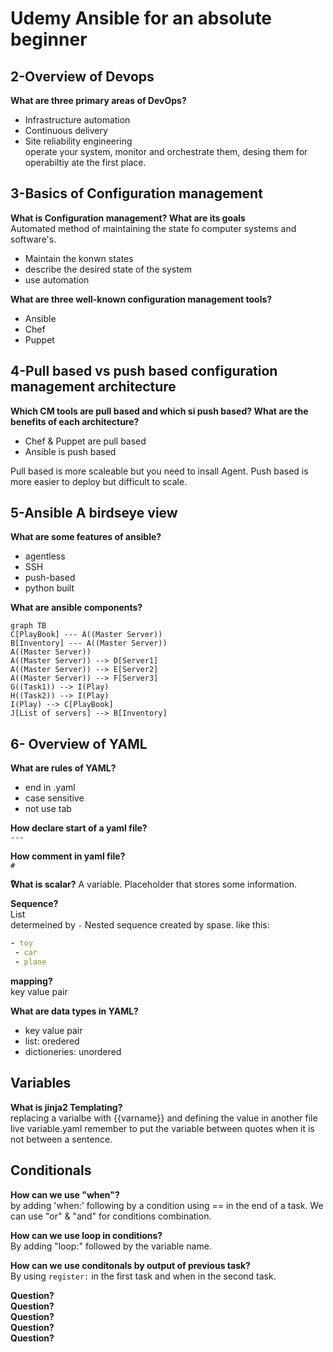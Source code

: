 # Udemy Ansible for an absolute beginner

## 2-Overview of Devops

**What are three primary areas of DevOps?**

* Infrastructure automation
* Continuous delivery
* Site reliability engineering  
operate your system, monitor and orchestrate them, desing them for operabiltiy ate the first place.

## 3-Basics of Configuration management

**What is Configuration management? What are its goals**  
Automated method of maintaining the state fo computer systems and software's.

* Maintain the konwn states
* describe the desired state of the system
* use automation

**What are three well-known configuration management tools?**

* Ansible
* Chef
* Puppet

## 4-Pull based vs push based configuration management architecture

**Which CM tools are pull based and which si push based? What are the benefits of each architecture?**

* Chef & Puppet are pull based
* Ansible is push based

Pull based is more scaleable but you need to insall Agent.
Push based is more easier to deploy but difficult to scale.

## 5-Ansible A birdseye view

**What are some features of ansible?**

* agentless
* SSH
* push-based
* python built

**What are ansible components?**

```mermaid
graph TB
C[PlayBook] --- A((Master Server))
B[Inventory] --- A((Master Server))
A((Master Server)) 
A((Master Server)) --> D[Server1]
A((Master Server)) --> E[Server2]
A((Master Server)) --> F[Server3]
G((Task1)) --> I(Play) 
H((Task2)) --> I(Play) 
I(Play) --> C[PlayBook]
J[List of servers] --> B[Inventory]
```

## 6- Overview of YAML

**What are rules of YAML?**

* end in .yaml
* case sensitive
* not use tab

**How declare start of a yaml file?**  
`---`

**How comment in yaml file?**  
`#`  

**ٌWhat is scalar?**
A variable. Placeholder that stores some information.

**Sequence?**  
List  
determeined by `-`
Nested sequence created by spase. like this:

```yaml
- toy
 - car
 - plane
```

**mapping?**  
key value pair

**What are data types in YAML?**

* key value pair
* list: oredered
* dictioneries: unordered
  
## Variables

**What is jinja2 Templating?**  
replacing a varialbe with {{varname}} and defining the value in another file live variable.yaml
remember to put the variable between quotes when it is not between a sentence.

## Conditionals

**How can we use "when"?**  
by adding 'when:' following by a condition using == in the end of a task.
We can use "or" & "and" for conditions combination.

**How can we use loop in conditions?**  
By adding "loop:" followed by the variable name.

**How can we use conditonals by output of previous task?**  
By using `register:` in the first task and when in the second task.

**Question?**  
**Question?**  
**Question?**  
**Question?**  
**Question?**  
